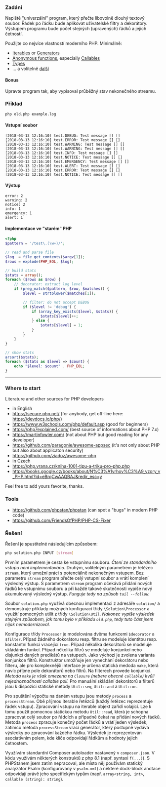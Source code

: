 ### Zadání
Napiště "univerzální" program, který přečte libovolně dlouhý textový soubor.
Řádek po řádku bude aplikovat uživatelské filtry a dekorátory. Výstupem programu
bude počet stejných (upravených) řádků a jejich četností.

Použijte co nejvíce vlastností moderního PHP. Minimálně:
- [Iterables](http://php.net/manual/en/language.types.iterable.php) or [Generators](https://www.php.net/manual/en/language.generators.php)
- [Anonymous functions](http://php.net/manual/en/functions.anonymous.php), especially [Callables](http://php.net/manual/en/language.types.callable.php)
- [Types](http://php.net/manual/en/migration70.new-features.php#migration70.new-features.scalar-type-declarations)
- ... a volitelně [další](http://php.net/manual/en/langref.php)

#### Bonus
Upravte program tak, aby vypisoval průběžný stav nekonečného streamu.

### Příklad
```bash
php old.php example.log
```

#### Vstupní soubor
```
[2018-03-13 12:16:10] test.DEBUG: Test message [] []
[2018-03-13 12:16:10] test.ERROR: Test message [] []
[2018-03-13 12:16:10] test.WARNING: Test message [] []
[2018-03-13 12:16:10] test.WARNING: Test message [] []
[2018-03-13 12:16:10] test.INFO: Test message [] []
[2018-03-13 12:16:10] test.NOTICE: Test message [] []
[2018-03-13 12:16:10] test.EMERGENCY: Test message [] []
[2018-03-13 12:16:10] test.ALERT: Test message [] []
[2018-03-13 12:16:10] test.ERROR: Test message [] []
[2018-03-13 12:16:10] test.NOTICE: Test message [] []
```

#### Výstup
```
error: 2
warning: 2
notice: 2
info: 1
emergency: 1
alert: 1
```

#### Implementace ve "starém" PHP
```php
<?php
$pattern = '/test\.(\w+)/';

// read and parse file
$log  = file_get_contents($argv[1]);
$rows = explode(PHP_EOL, $log);

// build stats
$stats = array();
foreach ($rows as $row) {
    // decorator: extract log level
    if (preg_match($pattern, $row, $matches)) {
        $level = strtolower($matches[1]);

        // filter: do not accept DEBUG
        if ($level != 'debug') {
            if (array_key_exists($level, $stats)) {
                $stats[$level]++;
            } else {
                $stats[$level] = 1;
            }
        }
    }
}

// show stats
arsort($stats);
foreach ($stats as $level => $count) {
    echo "$level: $count" . PHP_EOL;
}
```

---

### Where to start
Literature and other sources for PHP developers
- in English
 - https://secure.php.net/ (for anybody, get off-line here: https://devdocs.io/php/)
 - https://www.w3schools.com/php/default.asp (good for beginners)
 - https://php7explained.com/ (best source of informations about PHP 7.x)
 - https://martinfowler.com/ (not about PHP but good reading for any developer)
 - https://github.com/paragonie/awesome-appsec (it's not only about PHP but also about applicaton security)
 - https://github.com/ziadoz/awesome-php
- in Czech
 - https://php.vrana.cz/kniha-1001-tipu-a-triku-pro-php.php
 - https://books.google.cz/books/about/N%C3%A1vrhov%C3%A9_vzory_v_PHP.html?id=eBrqCwAAQBAJ&redir_esc=y

Feel free to add yours favorite, thanks.

### Tools
- https://github.com/phpstan/phpstan (can spot a "bugs" in modern PHP code)
- https://github.com/FriendsOfPHP/PHP-CS-Fixer

### Řešení

Řešení je spustitelné následujícím způsobem:

```sh
php solution.php INPUT [stream]
```

Prvním parametrem je cesta ke vstupnímu souboru. *Čtení ze standardního vstupu není implementováno.*
Druhým, volitelným parametrem je řetězec `stream`, který umožní práci s potenciálně nekonečným vstupem.
Bez parametru `stream` program přečte celý vstupní soubor a vrátí komplení výsledný výstup.
S parametrem `stream` program očekává přidání nových řádků ke vstupnímu souboru
a při každé takové skutečnosti vypíše nový akumulovaný výsledný výstup.
*Funguje tedy na způsob `tail --follow`.*

Soubor `solution.php` využívá obecnou implementaci z adresáře `solution/`
a demonstruje příklady možných konfigurací třídy `\Solution\Processor`
a využití pomocných utilit z třídy `\Solution\Util`.
*Nakonec vypíše výsledek stejným způsobem, jak tomu bylo v příkladu `old.php`,
tedy tuto část jsem nijak nemodernizoval.*

Konfigurace třídy `Processor` je modelována dvěma funkcemi `$decorator` a `$filter`.
Případ žádného dokorátoru resp. filtru se modeluje identitou resp. konstantní funkcí vracející `true`.
Případ několika dekorátorů se modeluje skládáním funkcí.
Případ několika filtrů se modeluje konjunkcí nebo disjunkcí daných predikátů na vstupech.
Jako výchozí je zvolena varianta konjunkce filtrů.
Konstruktor umožňuje jen vynechání dekorátoru nebo filteru,
ale pro komplexnější interface je určena statická medoda `make`,
která navíc příjme pole dekorátorů nebo filtrů. Na filterech provede konjunkci.
*Metoda `make` je však omezena na `Closure` (nebere obecné `callable`)
kvůli nejednoznačnosti callable polí.*
Pro manuální skládání dekorátorů a filterů jsou k dispozici statické metody
`Util::seq`, `Util::and` a `Util::or`.

Pro spuštění výpočtu na daném vstupu jsou metody `process` a `processStream`.
Obě příjmou iterable řetězců (každý řetězec reprezentuje řádek vstupu).
Zpracování vstupu na iterable objekt zařídí volající.
Lze k tomu použít pomocnou statickou metodu `Util::read`, která
je schopna zpracovat celý soubor po řádcích a případně čekat na přidání nových řádků.
Metoda `process` zpracuje konečný počet řádků a vrátí jeden výsledek,
zatímco metoda `processStream` vrací generátor,
který postupně vydává výsledky po zpracování každého řádku.
Výsledek je reprezentován asociativním polem,
kde klíče odpovídají řádkům a hodnoty jejich četnostem.

Využívám standardní Composer autoloader nastavený v `composer.json`.
V kódu využívám některých konstruktů z php 8.1 (např. syntaxi `f(...)`).
S PHPStanem jsem zatím nepracoval, ale místo něj
používám statický analyzátor Psalm (konfigurovaný v `psalm.xml`)
a některé dock-block anotace odpovídají právě jeho specifickým typům
(např. `array<string, int>`, `callable (string): string`).
